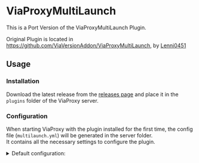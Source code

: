 # ViaProxyMultiLaunch
This is a Port Version of the ViaProxyMultiLaunch Plugin.

Original Plugin is located in https://github.com/ViaVersionAddon/ViaProxyMultiLaunch, by [Lenni0451](https://github.com/Lenni0451)

## Usage
### Installation
Download the latest release from the [releases page](https://github.com/ViaVersionAddons/ViaProxyMultiLaunch/releases) and place it in the `plugins` folder of the ViaProxy server.

### Configuration
When starting ViaProxy with the plugin installed for the first time, the config file (`multilaunch.yml`) will be generated in the server folder.\
It contains all the necessary settings to configure the plugin.

<details>

<summary>Default configuration:</summary>

```yaml
#The path to the server jar to launch
#Make sure the server is in another folder than ViaProxy itself to avoid file conflicts!
ServerJar: other/server.jar

#The JVM arguments to use when launching the server
JvmArguments:
- -DIReallyKnowWhatIAmDoingISwear

#The arguments to use when launching the server
ServerArguments:
- nogui

#If the console input should be forwarded to the server
#This also means that ViaProxy is not able to read the console input!
#If the server process is not running, the input will be handled by ViaProxy
ForwardConsole: true

#The time in seconds to wait for the server to shutdown before forcing it
#A force shutdown may cause data loss!
ShutdownTimeout: 60

#The command to send to the server when stopping it
StopCommand: stop

#If ViaProxy should be stopped when the server stops
StopViaProxyOnServerStop: true
```

</details>
